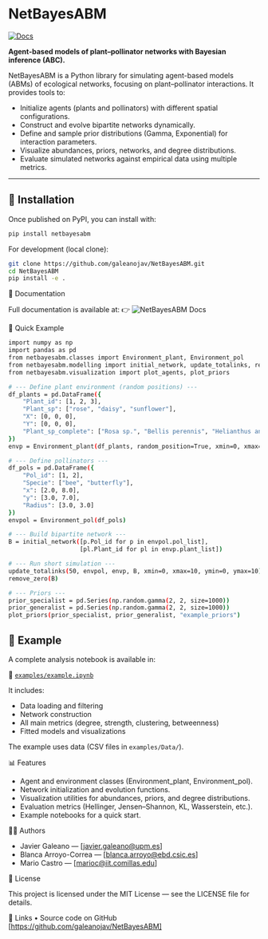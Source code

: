 # NetBayesABM

[![Docs](https://img.shields.io/badge/docs-GitHub%20Pages-blue)](https://galeanojav.github.io/NetBayesABM/)

**Agent-based models of plant–pollinator networks with Bayesian inference (ABC).**

NetBayesABM is a Python library for simulating agent-based models (ABMs) of ecological networks, focusing on plant–pollinator interactions. It provides tools to:

- Initialize agents (plants and pollinators) with different spatial configurations.  
- Construct and evolve bipartite networks dynamically.  
- Define and sample prior distributions (Gamma, Exponential) for interaction parameters.  
- Visualize abundances, priors, networks, and degree distributions.  
- Evaluate simulated networks against empirical data using multiple metrics.

---

## 🚀 Installation

Once published on PyPI, you can install with:

```bash
pip install netbayesabm
```

For development (local clone):

```bash
git clone https://github.com/galeanojav/NetBayesABM.git
cd NetBayesABM
pip install -e .
```

📖 Documentation

Full documentation is available at:
👉 ![NetBayesABM Docs](https://galeanojav.github.io/NetBayesABM/)


📖 Quick Example

```bash
import numpy as np
import pandas as pd
from netbayesabm.classes import Environment_plant, Environment_pol
from netbayesabm.modelling import initial_network, update_totalinks, remove_zero
from netbayesabm.visualization import plot_agents, plot_priors

# --- Define plant environment (random positions) ---
df_plants = pd.DataFrame({
    "Plant_id": [1, 2, 3],
    "Plant_sp": ["rose", "daisy", "sunflower"],
    "X": [0, 0, 0],
    "Y": [0, 0, 0],
    "Plant_sp_complete": ["Rosa sp.", "Bellis perennis", "Helianthus annuus"]
})
envp = Environment_plant(df_plants, random_position=True, xmin=0, xmax=10, ymin=0, ymax=10)

# --- Define pollinators ---
df_pols = pd.DataFrame({
    "Pol_id": [1, 2],
    "Specie": ["bee", "butterfly"],
    "x": [2.0, 8.0],
    "y": [3.0, 7.0],
    "Radius": [3.0, 3.0]
})
envpol = Environment_pol(df_pols)

# --- Build bipartite network ---
B = initial_network([p.Pol_id for p in envpol.pol_list],
                    [pl.Plant_id for pl in envp.plant_list])

# --- Run short simulation ---
update_totalinks(50, envpol, envp, B, xmin=0, xmax=10, ymin=0, ymax=10)
remove_zero(B)

# --- Priors ---
prior_specialist = pd.Series(np.random.gamma(2, 2, size=1000))
prior_generalist = pd.Series(np.random.gamma(2, 2, size=1000))
plot_priors(prior_specialist, prior_generalist, "example_priors")
```

## 📁 Example

A complete analysis notebook is available in:

📍 [`examples/example.ipynb`](examples/example.ipynb)

It includes:

- Data loading and filtering
- Network construction
- All main metrics (degree, strength, clustering, betweenness)
- Fitted models and visualizations

The example uses data (CSV files in `examples/Data/`).



📊 Features
- Agent and environment classes (Environment_plant, Environment_pol).
- Network initialization and evolution functions.
- Visualization utilities for abundances, priors, and degree distributions.
- Evaluation metrics (Hellinger, Jensen–Shannon, KL, Wasserstein, etc.).
- Example notebooks for a quick start.

 👩‍💻 Authors
- Javier Galeano — [javier.galeano@upm.es]
- Blanca Arroyo-Correa — [blanca.arroyo@ebd.csic.es]
- Mario Castro — [marioc@iit.comillas.edu]


📜 License

This project is licensed under the MIT License — see the LICENSE file for details.

🔗 Links
	•	Source code on GitHub [https://github.com/galeanojav/NetBayesABM]
